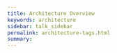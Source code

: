 ```yaml
---
title: Architecture Overview
keywords: architecture
sidebar: talk_sidebar
permalink: architecture-tags.html
summary:
---
```

